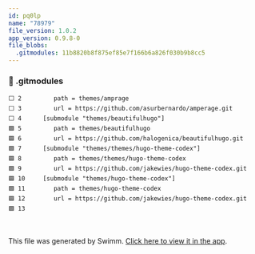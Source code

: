 ```yaml
---
id: pq0lp
name: "78979"
file_version: 1.0.2
app_version: 0.9.8-0
file_blobs:
  .gitmodules: 11b8820b8f875ef85e7f166b6a826f030b9b8cc5
---
```




<!-- NOTE-swimm-snippet: the lines below link your snippet to Swimm -->
### 📄 .gitmodules
```gitmodules
⬜ 2      	path = themes/amprage
⬜ 3      	url = https://github.com/asurbernardo/amperage.git
⬜ 4      [submodule "themes/beautifulhugo"]
🟩 5      	path = themes/beautifulhugo
🟩 6      	url = https://github.com/halogenica/beautifulhugo.git
🟩 7      [submodule "themes/themes/hugo-theme-codex"]
🟩 8      	path = themes/themes/hugo-theme-codex
🟩 9      	url = https://github.com/jakewies/hugo-theme-codex.git
🟩 10     [submodule "themes/hugo-theme-codex"]
🟩 11     	path = themes/hugo-theme-codex
🟩 12     	url = https://github.com/jakewies/hugo-theme-codex.git
🟩 13     
```

<br/>

This file was generated by Swimm. [Click here to view it in the app](https://swimm-web-app.web.app/repos/Z2l0aHViJTNBJTNBYmxvZyUzQSUzQWRvdWVr/docs/pq0lp).